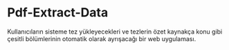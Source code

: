 # Pdf-Extract-Data
 Kullanıcıların sisteme tez yükleyecekleri ve tezlerin özet kaynakça konu gibi çesitli bölümlerinin otomatik olarak ayrışacağı bir web uygulaması.
